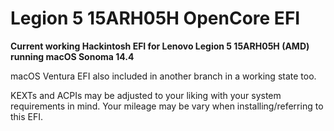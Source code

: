 # Legion 5 15ARH05H OpenCore EFI

**Current working Hackintosh EFI for Lenovo Legion 5 15ARH05H (AMD) running macOS Sonoma 14.4**

macOS Ventura EFI also included in another branch in a working state too.

KEXTs and ACPIs may be adjusted to your liking with your system requirements in mind. Your mileage may be vary when installing/referring to this EFI.
